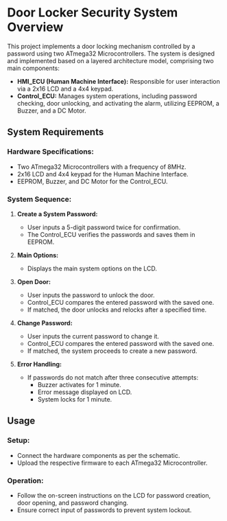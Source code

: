 # Door Locker Security System Overview

This project implements a door locking mechanism controlled by a password using two ATmega32 Microcontrollers. The system is designed and implemented based on a layered architecture model, comprising two main components:

- **HMI_ECU (Human Machine Interface):** Responsible for user interaction via a 2x16 LCD and a 4x4 keypad.
- **Control_ECU:** Manages system operations, including password checking, door unlocking, and activating the alarm, utilizing EEPROM, a Buzzer, and a DC Motor.

## System Requirements

### Hardware Specifications:

- Two ATmega32 Microcontrollers with a frequency of 8MHz.
- 2x16 LCD and 4x4 keypad for the Human Machine Interface.
- EEPROM, Buzzer, and DC Motor for the Control_ECU.

### System Sequence:

1. **Create a System Password:**
   - User inputs a 5-digit password twice for confirmation.
   - The Control_ECU verifies the passwords and saves them in EEPROM.
   
2. **Main Options:**
   - Displays the main system options on the LCD.
   
3. **Open Door:**
   - User inputs the password to unlock the door.
   - Control_ECU compares the entered password with the saved one.
   - If matched, the door unlocks and relocks after a specified time.
   
4. **Change Password:**
   - User inputs the current password to change it.
   - Control_ECU compares the entered password with the saved one.
   - If matched, the system proceeds to create a new password.
   
5. **Error Handling:**
   - If passwords do not match after three consecutive attempts:
     - Buzzer activates for 1 minute.
     - Error message displayed on LCD.
     - System locks for 1 minute.

## Usage

### Setup:

- Connect the hardware components as per the schematic.
- Upload the respective firmware to each ATmega32 Microcontroller.

### Operation:

- Follow the on-screen instructions on the LCD for password creation, door opening, and password changing.
- Ensure correct input of passwords to prevent system lockout.
